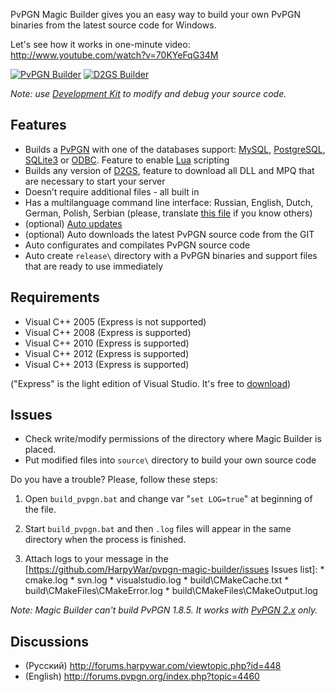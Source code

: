 PvPGN Magic Builder gives you an easy way to build your own PvPGN binaries from the latest
source code for Windows.

Let's see how it works in one-minute video: http://www.youtube.com/watch?v=70KYeFqG34M

[![PvPGN Builder](http://i.imgur.com/7VVSjji.png)](http://i.imgur.com/ySKCB8G.png) [![D2GS Builder](http://i.imgur.com/c5YaCs3.png)](http://i.imgur.com/0ezOHmm.png)



_*Note: use [Development Kit](https://github.com/HarpyWar/pvpgn-magic-builder/wiki/PvPGN-Development-Kit) to modify and debug your source code.*_

 
Features
--
 * Builds a [PvPGN](https://github.com/HarpyWar/pvpgn) with one of the databases support: [MySQL](http://wikipedia.org/wiki/MySQL), [PostgreSQL](http://wikipedia.org/wiki/PostgreSQL), [SQLite3](http://wikipedia.org/wiki/SQLite) or [ODBC](http://wikipedia.org/wiki/Open_Database_Connectivity). Feature to enable [Lua](http://en.wikipedia.org/wiki/Lua_(programming_language)) scripting
 * Builds any version of [D2GS](http://harpywar.com/?a=articles&b=2&c=2&d=21), feature to download all DLL and MPQ that are necessary to start your server
 * Doesn’t require additional files - all built in
 * Has a multilanguage command line interface: Russian, English, Dutch, German, Polish, Serbian (please, translate [this file](https://github.com/HarpyWar/pvpgn-magic-builder/blob/master/module/i18n.inc.bat) if you know others)
 * (optional) [Auto updates](https://code.google.com/p/pvpgn-magic-builder/wiki/AutoUpdate)
 * (optional) Auto downloads the latest PvPGN source code from the GIT
 * Auto configurates and compilates PvPGN source code
 * Auto create `release\` directory with a PvPGN binaries and support files that are ready to use immediately

Requirements
--
 * Visual C++ 2005 (Express is not supported)
 * Visual C++ 2008 (Express is supported)
 * Visual C++ 2010 (Express is supported)
 * Visual C++ 2012 (Express is supported)
 * Visual C++ 2013 (Express is supported)

("Express" is the light edition of Visual Studio. It's free to [download](http://www.microsoft.com/visualstudio/downloads))

Issues
--
 * Check write/modify permissions of the directory where Magic Builder is placed.
 * Put modified files into `source\` directory to build your own source code

 Do you have a trouble? Please, follow these steps:
 
  1) Open `build_pvpgn.bat` and change var "`set LOG=true`" at beginning of the file. 
  
  2) Start `build_pvpgn.bat` and then `.log` files will appear in the same directory when the process is finished. 
  
  3) Attach logs to your message in the [https://github.com/HarpyWar/pvpgn-magic-builder/issues Issues list]:
    * cmake.log
    * svn.log
    * visualstudio.log
    * build\CMakeCache.txt
    * build\CMakeFiles\CMakeError.log
    * build\CMakeFiles\CMakeOutput.log

_*Note: Magic Builder can't build PvPGN 1.8.5. It works with [PvPGN 2.x](https://github.com/HarpyWar/pvpgn) only.*_

Discussions
--
 * (Русский) http://forums.harpywar.com/viewtopic.php?id=448
 * (English) http://forums.pvpgn.org/index.php?topic=4460
